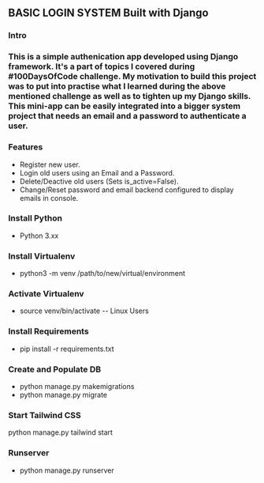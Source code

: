 ## BASIC LOGIN SYSTEM Built with Django
### Intro ##
### This is a simple authenication app developed using Django framework. It's a part of topics I covered during #100DaysOfCode challenge. My motivation to build this project was to put into practise what I learned during the above mentioned challenge as well as to tighten up my Django skills. This mini-app can be easily integrated into a bigger system project that needs an email and a password to authenticate a user. ###

### Features ###
* Register new user.
* Login old users using an Email and a Password. 
* Delete/Deactive old users (Sets is_active=False).
* Change/Reset password and email backend configured to display emails in console.
### Install Python ###
* Python 3.xx
### Install Virtualenv ###
* python3 -m venv /path/to/new/virtual/environment
### Activate Virtualenv ###
* source venv/bin/activate -- Linux Users
### Install Requirements ###
* pip install -r requirements.txt 
### Create and Populate DB ###
* python manage.py makemigrations
* python manage.py migrate
### Start Tailwind CSS ###
python manage.py tailwind start
### Runserver ###
* python manage.py runserver
